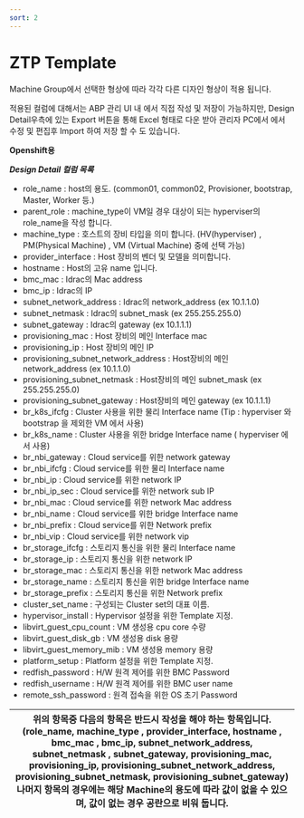 ```yaml
---
sort: 2
---
```


# ZTP Template

Machine Group에서 선택한 형상에 따라 각각 다른 디자인 형상이 적용 됩니다. 

적용된 컬럼에 대해서는 ABP 관리 UI 내 에서 직접 작성 및 저장이 가능하지만, Design Detail우측에 있는 Export 버튼을 통해 Excel 형태로 다운 받아 
관리자 PC에서 에서 수정 및 편집후 Import 하여 저장 할 수 도 있습니다.

**Openshift용**

***Design Detail 컬럼 목록***

- role_name : host의 용도. (common01, common02, Provisioner, bootstrap, Master, Worker 등.)
- parent_role : machine_type이 VM일 경우 대상이 되는 hyperviser의 role_name을 작성 합니다.
- machine_type : 호스트의 장비 타입을 의미 합니다. (HV(hyperviser) , PM(Physical Machine) , VM (Virtual Machine) 중에 선택 가능)
- provider_interface : Host 장비의 벤더 및 모델을 의미합니다.
- hostname : Host의 고유 name 입니다.
- bmc_mac : Idrac의 Mac address
- bmc_ip : Idrac의 IP
- subnet_network_address : Idrac의 network_address (ex 10.1.1.0)
- subnet_netmask : Idrac의 subnet_mask (ex 255.255.255.0)
- subnet_gateway : Idrac의 gateway (ex 10.1.1.1)
- provisioning_mac : Host 장비의 메인 Interface mac
- provisioning_ip : Host 장비의 메인 IP
- provisioning_subnet_network_address : Host장비의 메인 network_address (ex 10.1.1.0)
- provisioning_subnet_netmask : Host장비의 메인 subnet_mask (ex 255.255.255.0)
- provisioning_subnet_gateway : Host장비의 메인 gateway (ex 10.1.1.1)
- br_k8s_ifcfg : Cluster 사용을 위한 물리 Interface name (Tip : hyperviser 와 bootstrap 을 제외한 VM 에서 사용)
- br_k8s_name : Cluster 사용을 위한 bridge Interface name ( hyperviser 에서 사용)
- br_nbi_gateway : Cloud service를 위한 network gateway
- br_nbi_ifcfg : Cloud service를 위한 물리 Interface name
- br_nbi_ip : Cloud service를 위한 network IP
- br_nbi_ip_sec : Cloud service를 위한 network sub IP
- br_nbi_mac : Cloud service를 위한 network Mac address
- br_nbi_name : Cloud service를 위한 bridge Interface name
- br_nbi_prefix : Cloud service를 위한 Network prefix
- br_nbi_vip : Cloud service를 위한 network vip
- br_storage_ifcfg : 스토리지 통신을 위한 물리 Interface name
- br_storage_ip : 스토리지 통신을 위한 network IP
- br_storage_mac : 스토리지 통신을 위한 network Mac address
- br_storage_name : 스토리지 통신을 위한 bridge Interface name
- br_storage_prefix : 스토리지 통신을 위한 Network prefix
- cluster_set_name : 구성되는 Cluster set의 대표 이름.
- hypervisor_install : Hypervisor 설정을 위한 Template 지정.
- libvirt_guest_cpu_count : VM 생성용 cpu core 수량
- libvirt_guest_disk_gb : VM 생성용 disk 용량
- libvirt_guest_memory_mib : VM 생성용 memory 용량
- platform_setup : Platform 설정을 위한 Template 지정.
- redfish_password : H/W 원격 제어를 위한 BMC Password
- redfish_username : H/W 원격 제어를 위한 BMC user name
- remote_ssh_password : 원격 접속을 위한 OS 초기 Password

| 위의 항목중 다음의 항목은 반드시 작성을 해야 하는 항목입니다. (role_name, machine_type , provider_interface, hostname , bmc_mac , bmc_ip, subnet_network_address, subnet_netmask , subnet_gateway, provisioning_mac, provisioning_ip, provisioning_subnet_network_address, provisioning_subnet_netmask, provisioning_subnet_gateway) 나머지 항목의 경우에는 해당 Machine의 용도에 따라 값이 없을 수 있으며, 값이 없는 경우 공란으로 비워 둡니다. |
| --- |

 
